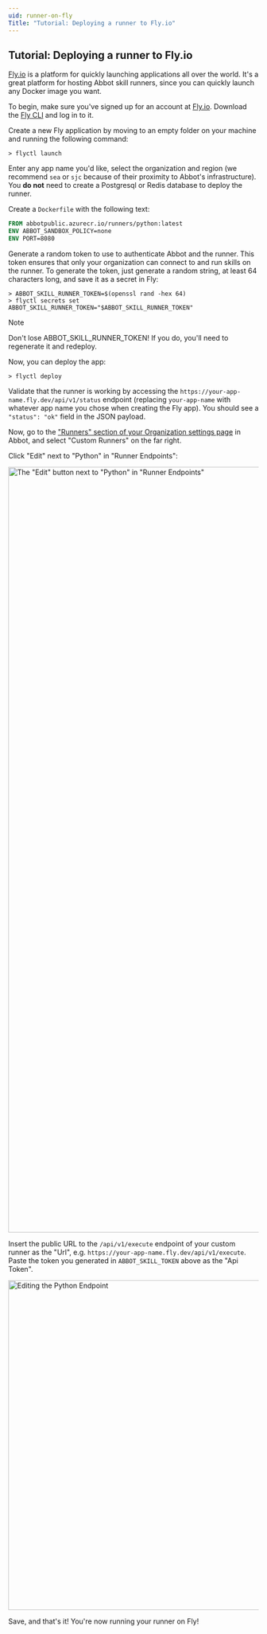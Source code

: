```yaml
---
uid: runner-on-fly
Title: "Tutorial: Deploying a runner to Fly.io"
---
```


## Tutorial: Deploying a runner to Fly.io

[Fly.io](https://fly.io) is a platform for quickly launching applications all over the world.
It's a great platform for hosting Abbot skill runners, since you can quickly launch any Docker image you want.

To begin, make sure you've signed up for an account at [Fly.io](https://fly.io).
Download the [Fly CLI](https://fly.io/docs/hands-on/install-flyctl/) and log in to it.

Create a new Fly application by moving to an empty folder on your machine and running the following command:

```shell
> flyctl launch
```

Enter any app name you'd like, select the organization and region (we recommend `sea` or `sjc` because of their proximity to Abbot's infrastructure).
You **do not** need to create a Postgresql or Redis database to deploy the runner.

Create a `Dockerfile` with the following text:

```dockerfile
FROM abbotpublic.azurecr.io/runners/python:latest
ENV ABBOT_SANDBOX_POLICY=none
ENV PORT=8080
```

Generate a random token to use to authenticate Abbot and the runner.
This token ensures that only your organization can connect to and run skills on the runner.
To generate the token, just generate a random string, at least 64 characters long, and save it as a secret in Fly:

```shell
> ABBOT_SKILL_RUNNER_TOKEN=$(openssl rand -hex 64)
> flyctl secrets set ABBOT_SKILL_RUNNER_TOKEN="$ABBOT_SKILL_RUNNER_TOKEN"
```

> [!NOTE]
> Don't lose ABBOT_SKILL_RUNNER_TOKEN! If you do, you'll need to regenerate it and redeploy.

Now, you can deploy the app:

```shell
> flyctl deploy
```

Validate that the runner is working by accessing the `https://your-app-name.fly.dev/api/v1/status` endpoint (replacing `your-app-name` with whatever app name you chose when creating the Fly app).
You should see a `"status": "ok"` field in the JSON payload.

Now, go to the ["Runners" section of your Organization settings page](https://app.ab.bot/settings/organization/runners) in Abbot, and select "Custom Runners" on the far right.

Click "Edit" next to "Python" in "Runner Endpoints":

<img width="1539" alt="The &quot;Edit&quot; button next to &quot;Python&quot; in &quot;Runner Endpoints&quot;" src="https://user-images.githubusercontent.com/7574/227323557-a36ac954-e699-4dc0-a9bb-397125fdd6d3.png">


Insert the public URL to the `/api/v1/execute` endpoint of your custom runner as the "Url", e.g. 
`https://your-app-name.fly.dev/api/v1/execute`.
Paste the token you generated in `ABBOT_SKILL_TOKEN` above as the "Api Token".

<img width="663" alt="Editing the Python Endpoint" src="https://user-images.githubusercontent.com/7574/227323507-05b87e9d-7cad-4509-929a-a06d2d9d8c89.png">

Save, and that's it!
You're now running your runner on Fly!
